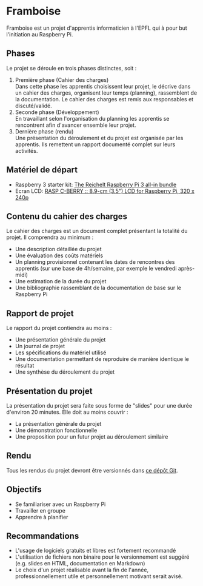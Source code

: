 # Framboise

Framboise est un projet d'apprentis informaticien à l'EPFL qui à pour but l'initiation au Raspberry Pi.

## Phases
Le projet se déroule en trois phases distinctes, soit :

1. Première phase (Cahier des charges)  
Dans cette phase les apprentis choisissent leur projet, le décrive dans un cahier des charges, organisent leur temps (planning), rassemblent de la documentation. Le cahier des charges est remis aux responsables et discuté/validé.
2. Seconde phase (Développement)  
En travaillant selon l'organisation du planning les apprentis se rencontrent afin d'avancer ensemble leur projet.
3. Dernière phase (rendu)  
Une présentation du déroulement et du projet est organisée par les apprentis. Ils remettent un rapport documenté complet sur leurs activités.

## Matériel de départ
* Raspberry 3 starter kit: [The Reichelt Raspberry Pi 3 all-in bundle](https://secure.reichelt.com/Single-board-computer/RASP-3-ALL-IN/3/index.html?&ACTION=3&LA=2&ARTICLE=167080&GROUPID=6666&artnr=RASP+3+ALL+IN)
* Ecran LCD: [RASP C-BERRY :: 8.9-cm (3.5") LCD for Raspberry Pi, 320 x 240p](https://secure.reichelt.com/More-accessories/RASP-C-BERRY/3/index.html?&ACTION=3&LA=3&ARTICLE=141511&GROUPID=6671)

## Contenu du cahier des charges
Le cahier des charges est un document complet présentant la totalité du projet. Il comprendra au minimum :

* Une description détaillée du projet
* Une évaluation des coûts matériels
* Un planning provisionnel contenant les dates de rencontres des apprentis (sur une base de 4h/semaine, par exemple le vendredi après-midi)
* Une estimation de la durée du projet
* Une bibliographie rassemblant de la documentation de base sur le Raspberry Pi

## Rapport de projet
Le rapport du projet contiendra au moins :

* Une présentation générale du projet
* Un journal de projet
* Les spécifications du matériel utilisé
* Une documentation permettant de reproduire de manière identique le résultat
* Une synthèse du déroulement du projet

## Présentation du projet
La présentation du projet sera faite sous forme de "slides" pour une durée d'environ 20 minutes. Elle doit au moins couvrir :

* La présentation générale du projet
* Une démonstration fonctionnelle
* Une proposition pour un futur projet au déroulement similaire

## Rendu
Tous les rendus du projet devront être versionnés dans [ce dépôt Git](https://github.com/epfl-dojo/framboise).

## Objectifs
* Se familiariser avec un Raspberry Pi
* Travailler en groupe
* Apprendre à planifier

## Recommandations
* L'usage de logiciels gratuits et libres est fortement recommandé
* L'utilisation de fichiers non binaire pour le versionnement est suggéré (e.g. slides en HTML, documentation en Markdown)
* Le choix d'un projet réalisable avant la fin de l'année, professionnellement utile et personnellement motivant serait avisé.
